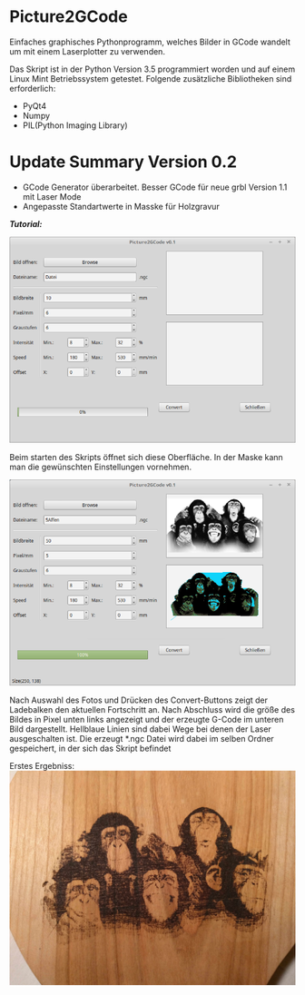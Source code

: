 # Picture2GCode
Einfaches graphisches Pythonprogramm, welches Bilder in GCode wandelt um mit einem Laserplotter zu verwenden.

Das Skript ist in der Python Version 3.5 programmiert worden und auf einem Linux Mint Betriebssystem getestet.
Folgende zusätzliche Bibliotheken sind erforderlich:
- PyQt4
- Numpy
- PIL(Python Imaging Library)

# Update Summary Version 0.2
- GCode Generator überarbeitet. Besser GCode für neue grbl Version 1.1 mit Laser Mode
- Angepasste Standartwerte in Masske für Holzgravur


_**Tutorial:**_

![Oberfläche1](/pictures/Picture2GcodeTut1.png)

Beim starten des Skripts öffnet sich diese Oberfläche. In der Maske kann man die gewünschten Einstellungen vornehmen.


![Oberfläche2](/pictures/Picture2GCodeTut2)

Nach Auswahl des Fotos und Drücken des Convert-Buttons zeigt der Ladebalken den aktuellen Fortschritt an. Nach Abschluss wird die größe des Bildes in Pixel unten links angezeigt und der erzeugte G-Code im unteren Bild dargestellt. Hellblaue Linien sind dabei Wege bei denen der Laser ausgeschalten ist.
Die erzeugt *.ngc Datei wird dabei im selben Ordner gespeichert, in der sich das Skript befindet


Erstes Ergebniss:
![Ergebniss](/pictures/Resultat.jpg)
